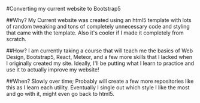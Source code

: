 #Converting my current website to Bootstrap5

##Why?
My Current website was created using an html5 template with lots of random tweaking
and tons of completely unnecessary code and styling that came with the template.
Also it's cooler if I made it completely from scratch.

##How?
I am currently taking a course that will teach me the basics of Web Design, Bootstrap5, React,
Meteor, and a few more skills that I lacked when I originally created my site. Ideally, I'll be
putting what I learn to practice and use it to actually improve my website!

##When?
Slowly over time; Probably will create a few more repositories like this as I learn each utility.
Eventually I single out which style I like the most and go with it, might even go back to html5.

